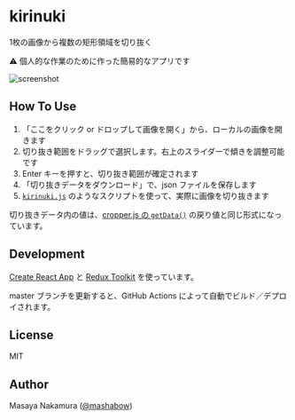 # kirinuki

1枚の画像から複数の矩形領域を切り抜く

⚠️ 個人的な作業のために作った簡易的なアプリです

![screenshot](https://user-images.githubusercontent.com/6268183/74839933-718da080-5369-11ea-859b-face10bf36b4.png)

## How To Use

1. 「ここをクリック or ドロップして画像を開く」から、ローカルの画像を開きます
2. 切り抜き範囲をドラッグで選択します。右上のスライダーで傾きを調整可能です
3. Enter キーを押すと、切り抜き範囲が確定されます
4. 「切り抜きデータをダウンロード」で、json ファイルを保存します
5. [`kirinuki.js`](https://github.com/mashabow/kirinuki/blob/master/kirinuki.js) のようなスクリプトを使って、実際に画像を切り抜きます

切り抜きデータ内の値は、[cropper.js の `getData()`](https://github.com/fengyuanchen/cropperjs/tree/v1.5.6#getdatarounded) の戻り値と同じ形式になっています。

## Development

[Create React App](https://create-react-app.dev/) と [Redux Toolkit](https://redux-toolkit.js.org/) を使っています。

master ブランチを更新すると、GitHub Actions によって自動でビルド／デプロイされます。

## License

MIT

## Author

Masaya Nakamura ([@mashabow](https://github.com/mashabow))
